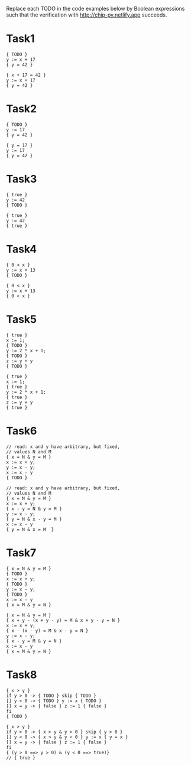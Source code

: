 Replace each TODO in the code examples below by Boolean expressions such that the verification with
[http://chip\-pv.netlify.app](http://chip-pv.netlify.app) succeeds.
# Task1

```
{ TODO }
y := x + 17
{ y = 42 }
```

```
{ x + 17 = 42 }
y := x + 17
{ y = 42 }
```
# Task2

```
{ TODO }
y := 17
{ y = 42 }
```

```
{ y = 17 }
y := 17
{ y = 42 }
```

# Task3

```
{ true }
y := 42
{ TODO }
```

```
{ true }
y := 42
{ true }
```

# Task4

```
{ 0 < x }
y := x + 13
{ TODO }
```

```
{ 0 < x }
y := x + 13
{ 0 < x }
```

# Task5

```
{ true }
x := 1;
{ TODO }
y := 2 * x + 1;
{ TODO }
z := y + y
{ TODO }
```

```
{ true }
x := 1;
{ true }
y := 2 * x + 1;
{ true }
z := y + y
{ true }
```

# Task6

```
// read: x and y have arbitrary, but fixed,
// values N and M
{ x = N & y = M }
x := x + y;
y := x - y;
x := x - y
{ TODO }
```

```
// read: x and y have arbitrary, but fixed,
// values N and M
{ x = N & y = M }
x := x + y;
{ x - y = N & y = M }
y := x - y;
{ y = N & x - y = M }
x := x - y
{ y = N & x = M  }
```

# Task7

```
{ x = N & y = M }
{ TODO }
x := x + y;
{ TODO }
y := x - y;
{ TODO }
x := x - y
{ x = M & y = N }
```

```
{ x = N & y = M }
{ x + y - (x + y - y) = M & x + y - y = N }
x := x + y;
{ x - (x - y) = M & x - y = N }
y := x - y;
{ x - y = M & y = N }
x := x - y
{ x = M & y = N }
```

# Task8

```
{ x > y }
if y > 0 -> { TODO } skip { TODO }
[] y < 0 -> { TODO } y := x { TODO }
[] x = y -> { false } z := 1 { false }
fi
{ TODO }
```

```
{ x > y }
if y > 0 -> { x > y & y > 0 } skip { y > 0 }
[] y < 0 -> { x > y & y < 0 } y := x { y = x }
[] x = y -> { false } z := 1 { false }
fi
{ (y > 0 ==> y > 0) & (y < 0 ==> true)}
// { true }
```
